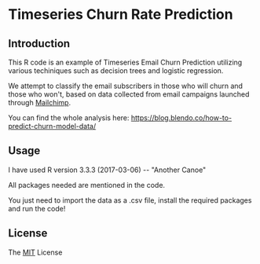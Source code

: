 # Timeseries Churn Rate Prediction
## Introduction

This R code is an example of Timeseries Email Churn Prediction utilizing various techiniques such as decision trees and logistic regression.

We attempt to classify the email subscribers in those who will churn and those who won't, based on data collected from email campaigns launched through [Mailchimp](https://mailchimp.com/).

You can find the whole analysis here: https://blog.blendo.co/how-to-predict-churn-model-data/

## Usage

I have used R version 3.3.3 (2017-03-06) -- "Another Canoe"

All packages needed are mentioned in the code.

You just need to import the data as a .csv file, install the required packages and run the code!

## License

The [MIT](https://opensource.org/licenses/MIT) License
